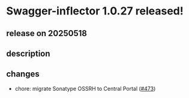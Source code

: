 # Swagger-inflector 1.0.27 released!

## release on 20250518
## description
## changes
* chore: migrate Sonatype OSSRH to Central Portal (<a class="issue-link js-issue-link" data-error-text="Failed to load title" data-id="3071597415" data-permission-text="Title is private" data-url="https://github.com/swagger-api/swagger-inflector/issues/473" data-hovercard-type="pull_request" data-hovercard-url="/swagger-api/swagger-inflector/pull/473/hovercard" href="https://github.com/swagger-api/swagger-inflector/pull/473">#473</a>)

